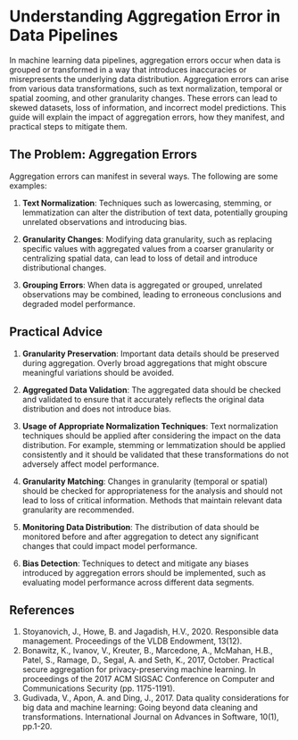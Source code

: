 # Understanding Aggregation Error in Data Pipelines
In machine learning data pipelines, aggregation errors occur when data is grouped or transformed in a way that introduces inaccuracies or misrepresents the underlying data distribution. Aggregation errors can arise from various data transformations, such as text normalization, temporal or spatial zooming, and other granularity changes. These errors can lead to skewed datasets, loss of information, and incorrect model predictions. This guide will explain the impact of aggregation errors, how they manifest, and practical steps to mitigate them.

## The Problem: Aggregation Errors
Aggregation errors can manifest in several ways. The following are some examples:

1. **Text Normalization**: Techniques such as lowercasing, stemming, or lemmatization can alter the distribution of text data, potentially grouping unrelated observations and introducing bias.

2. **Granularity Changes**: Modifying data granularity, such as replacing specific values with aggregated values from a coarser granularity or centralizing spatial data, can lead to loss of detail and introduce distributional changes.

3. **Grouping Errors**: When data is aggregated or grouped, unrelated observations may be combined, leading to erroneous conclusions and degraded model performance.

## Practical Advice

1. **Granularity Preservation**: Important data details should be preserved during aggregation. Overly broad aggregations that might obscure meaningful variations should be avoided.

2. **Aggregated Data Validation**: The aggregated data should be checked and validated to ensure that it accurately reflects the original data distribution and does not introduce bias.

3. **Usage of Appropriate Normalization Techniques**: Text normalization techniques should be applied after considering the impact on the data distribution. For example, stemming or lemmatization should be applied consistently and it should be validated that these transformations do not adversely affect model performance.

4. **Granularity Matching**: Changes in granularity (temporal or spatial) should be checked for appropriateness for the analysis and should not lead to loss of critical information. Methods that maintain relevant data granularity are recommended.

5. **Monitoring Data Distribution**: The distribution of data should be monitored before and after aggregation to detect any significant changes that could impact model performance.

6. **Bias Detection**: Techniques to detect and mitigate any biases introduced by aggregation errors should be implemented, such as evaluating model performance across different data segments.

## References
1. Stoyanovich, J., Howe, B. and Jagadish, H.V., 2020. Responsible data management. Proceedings of the VLDB Endowment, 13(12).
2. Bonawitz, K., Ivanov, V., Kreuter, B., Marcedone, A., McMahan, H.B., Patel, S., Ramage, D., Segal, A. and Seth, K., 2017, October. Practical secure aggregation for privacy-preserving machine learning. In proceedings of the 2017 ACM SIGSAC Conference on Computer and Communications Security (pp. 1175-1191).
3. Gudivada, V., Apon, A. and Ding, J., 2017. Data quality considerations for big data and machine learning: Going beyond data cleaning and transformations. International Journal on Advances in Software, 10(1), pp.1-20.